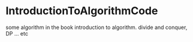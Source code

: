 # IntroductionToAlgorithmCode
some algorithm in the book introduction to algorithm. divide and conquer, DP ... etc
